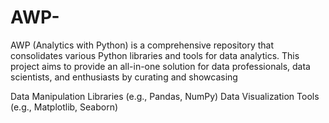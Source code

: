 # AWP-
AWP (Analytics with  Python) is a comprehensive repository that consolidates various Python libraries and tools for data analytics. This project aims to provide an all-in-one solution for data professionals, data scientists, and enthusiasts by curating and showcasing

Data Manipulation Libraries (e.g., Pandas, NumPy)
Data Visualization Tools (e.g., Matplotlib, Seaborn)
